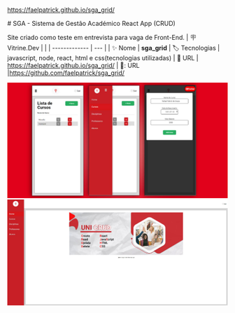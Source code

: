 # 

https://faelpatrick.github.io/sga_grid/



﻿# SGA - Sistema de Gestão Académico React App (CRUD)


Site criado como teste em entrevista para vaga de Front-End.
| :placard: Vitrine.Dev |     |
| -------------  | --- |
| :sparkles: Nome        | **sga_grid**
| :label: Tecnologias | javascript, node, react, html e css(tecnologias utilizadas)
| :rocket: URL         | https://faelpatrick.github.io/sga_grid/
| 📁: URL         |https://github.com/faelpatrick/sga_grid/

<!-- Inserir imagem com a #vitrinedev ao final do link -->
![image](https://github.com/faelpatrick/sga_grid/blob/main/crud_mobile.jpg#vitrinedev)
![image](https://github.com/faelpatrick/sga_grid/blob/main/crud_desktop.jpg#vitrinedev)
